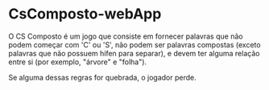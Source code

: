 # CsComposto-webApp
<p>
  O CS Composto é um jogo que consiste em fornecer palavras que não podem começar com 'C' ou 'S', não podem ser palavras compostas (exceto palavras que não possuem hífen para separar), e devem ter alguma relação entre si (por exemplo, "árvore" e "folha").
</p>
<p>Se alguma dessas regras for quebrada, o jogador perde.</p>

